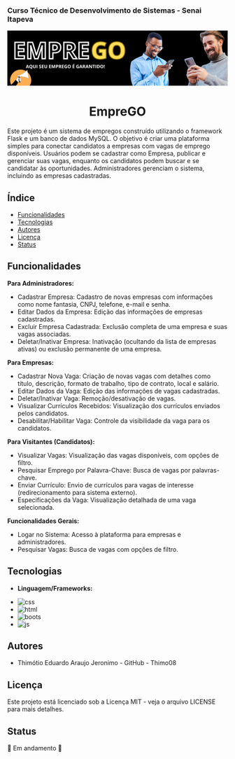 ### Curso Técnico de Desenvolvimento de Sistemas - Senai Itapeva
![aa](static/img/EMPRE.png)
<h1 align="center">EmpreGO</h1>
Este projeto é um sistema de empregos construído utilizando o framework Flask e um banco de dados MySQL. O objetivo é criar uma plataforma simples para conectar candidatos a empresas com vagas de emprego disponíveis.  Usuários podem se cadastrar como Empresa, publicar e gerenciar suas vagas, enquanto os candidatos podem buscar e se candidatar às oportunidades.  Administradores gerenciam o sistema, incluindo as empresas cadastradas.

## Índice
- [Funcionalidades](#Funcionalidades)
- [Tecnologias](#Tecnologias)
- [Autores](#Autores)
- [Licença](#Licença)
- [Status](#status)

## Funcionalidades

**Para Administradores:**

* Cadastrar Empresa: Cadastro de novas empresas com informações como nome fantasia, CNPJ, telefone, e-mail e senha.
* Editar Dados da Empresa: Edição das informações de empresas cadastradas.
* Excluir Empresa Cadastrada: Exclusão completa de uma empresa e suas vagas associadas.
* Deletar/Inativar Empresa: Inativação (ocultando da lista de empresas ativas) ou exclusão permanente de uma empresa.

**Para Empresas:**

* Cadastrar Nova Vaga: Criação de novas vagas com detalhes como título, descrição, formato de trabalho, tipo de contrato, local e salário.
* Editar Dados da Vaga: Edição das informações de vagas cadastradas.
* Deletar/Inativar Vaga: Remoção/desativação de vagas.
* Visualizar Currículos Recebidos: Visualização dos currículos enviados pelos candidatos.
* Desabilitar/Habilitar Vaga: Controle da visibilidade da vaga para os candidatos.


**Para Visitantes (Candidatos):**

* Visualizar Vagas: Visualização das vagas disponíveis, com opções de filtro.
* Pesquisar Emprego por Palavra-Chave: Busca de vagas por palavras-chave.
* Enviar Currículo: Envio de currículos para vagas de interesse (redirecionamento para sistema externo).
* Especificações da Vaga: Visualização detalhada de uma vaga selecionada.


**Funcionalidades Gerais:**

* Logar no Sistema: Acesso à plataforma para empresas e administradores.
* Pesquisar Vagas: Busca de vagas com opções de filtro.



## Tecnologias
- **Linguagem/Frameworks:**
 * ![css](https://img.shields.io/badge/CSS3-1572B6?style=for-the-badge&logo=css3&logoColor=white)
 * ![html](https://img.shields.io/badge/HTML5-E34F26?style=for-the-badge&logo=html5&logoColor=white)
 * ![boots](https://img.shields.io/badge/Bootstrap-563D7C?style=for-the-badge&logo=bootstrap&logoColor=white)
 * ![js](https://img.shields.io/badge/JavaScript-323330?style=for-the-badge&logo=javascript&logoColor=F7DF1E)


## Autores
- Thimótio Eduardo Araujo Jeronimo - GitHub - Thimo08

## Licença
Este projeto está licenciado sob a Licença MIT - veja o arquivo LICENSE para mais detalhes.

## Status
:construction: Em andamento :construction:
